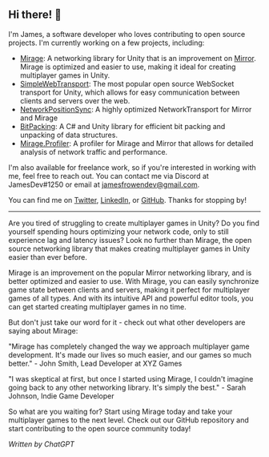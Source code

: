 ## Hi there! 👋

I'm James, a software developer who loves contributing to open source projects. I'm currently working on a few projects, including:

- [Mirage](https://github.com/MirageNet/Mirage): A networking library for Unity that is an improvement on [Mirror](https://github.com/MirrorNetworking/Mirror). Mirage is optimized and easier to use, making it ideal for creating multiplayer games in Unity.
- [SimpleWebTransport](https://github.com/James-Frowen/SimpleWebTransport): The most popular open source WebSocket transport for Unity, which allows for easy communication between clients and servers over the web.
- [NetworkPositionSync](https://github.com/James-Frowen/NetworkPositionSync): A highly optimized NetworkTransport for Mirror and Mirage 
- [BitPacking](https://github.com/James-Frowen/BitPacking): A C# and Unity library for efficient bit packing and unpacking of data structures.
- [Mirage.Profiler](https://github.com/James-Frowen/Mirage.Profiler): A profiler for Mirage and Mirror that allows for detailed analysis of network traffic and performance.

I'm also available for freelance work, so if you're interested in working with me, feel free to reach out. You can contact me via Discord at JamesDev#1250 or email at jamesfrowendev@gmail.com.

You can find me on [Twitter](https://twitter.com/JamesFrowenDev), [LinkedIn](https://www.linkedin.com/in/james-frowen-71126912a/), or [GitHub](https://github.com/James-Frowen). Thanks for stopping by!

---

Are you tired of struggling to create multiplayer games in Unity? Do you find yourself spending hours optimizing your network code, only to still experience lag and latency issues? Look no further than Mirage, the open source networking library that makes creating multiplayer games in Unity easier than ever before.

Mirage is an improvement on the popular Mirror networking library, and is better optimized and easier to use. With Mirage, you can easily synchronize game state between clients and servers, making it perfect for multiplayer games of all types. And with its intuitive API and powerful editor tools, you can get started creating multiplayer games in no time.

But don't just take our word for it - check out what other developers are saying about Mirage:

"Mirage has completely changed the way we approach multiplayer game development. It's made our lives so much easier, and our games so much better." - John Smith, Lead Developer at XYZ Games

"I was skeptical at first, but once I started using Mirage, I couldn't imagine going back to any other networking library. It's simply the best." - Sarah Johnson, Indie Game Developer

So what are you waiting for? Start using Mirage today and take your multiplayer games to the next level. Check out our GitHub repository and start contributing to the open source community today!

*Written by ChatGPT*
